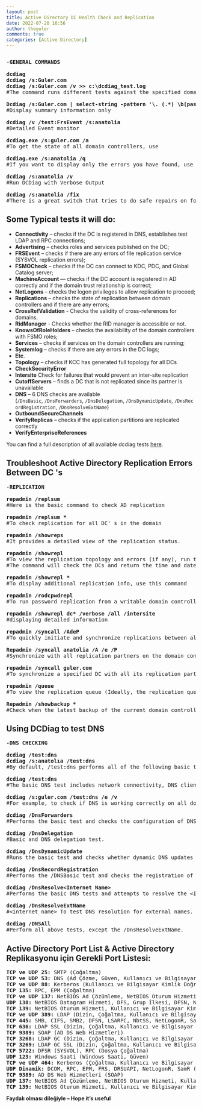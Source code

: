 ```yaml
---
layout: post
title: Active Directory DC Health Check and Replication
date: 2022-07-20 16:56
author: theguler
comments: true
categories: [Active Directory]
---
```

<!-- wp:image {"id":3588,"sizeSlug":"large","linkDestination":"none","className":"is-resized"} -->
<figure class="wp-block-image size-large is-resized"><img src="https://theguler.wordpress.com/wp-content/uploads/2022/07/health_check.jpg?w=1024" alt="" class="wp-image-3588" /></figure>
<!-- /wp:image -->

<!-- wp:preformatted -->
<pre class="wp-block-preformatted">-<strong>GENERAL COMMANDS</strong>

<strong>dcdiag
dcdiag /s:Guler.com
dcdiag /s:Guler.com /v &gt;&gt; c:\dcdiag_test.log</strong>
#The command runs different tests against the specified domain controller and returns a state for each test <strong>(Passed/Failed)</strong>

<strong>Dcdiag /s:Guler.com | select-string -pattern '\. (.*) \b(passed|failed)\b test (.*)'</strong>
#Display summary information only

<strong>dcdiag /v /test:FrsEvent /s:anatolia</strong>
#Detailed Event monitor

<strong>dcdiag.exe /s:guler.com /a</strong>
#To get the state of all domain controllers, use

<strong>dcdiag.exe /s:anatolia /q</strong>
#If you want to display only the errors you have found, use the /q option

<strong>dcdiag /s:anatolia /v</strong>
#Run DCDiag with Verbose Output

<strong>dcdiag /s:anatolia /fix</strong>
#There is a great switch that tries to do safe repairs on found errors: the /fix switch.</pre>
<!-- /wp:preformatted -->

<!-- wp:heading -->
<h2 class="wp-block-heading"><strong>Some Typical tests it will do:</strong></h2>
<!-- /wp:heading -->

<!-- wp:list -->
<ul><!-- wp:list-item -->
<li><strong>Connectivity</strong>&nbsp;– checks if the DC is registered in DNS, establishes test LDAP and RPC connections;</li>
<!-- /wp:list-item -->

<!-- wp:list-item -->
<li><strong>Advertising</strong>&nbsp;– checks roles and services published on the DC;</li>
<!-- /wp:list-item -->

<!-- wp:list-item -->
<li><strong>FRSEvent</strong>&nbsp;– checks if there are any errors of file replication service (SYSVOL replication errors);</li>
<!-- /wp:list-item -->

<!-- wp:list-item -->
<li><strong>FSMOCheck</strong>&nbsp;– checks if the DC can connect to KDC, PDC, and Global Catalog server;</li>
<!-- /wp:list-item -->

<!-- wp:list-item -->
<li><strong>MachineAccount&nbsp;</strong>— checks if the DC account is registered in AD correctly and if the&nbsp;domain trust relationship&nbsp;is correct;</li>
<!-- /wp:list-item -->

<!-- wp:list-item -->
<li><strong>NetLogons</strong>&nbsp;– checks the logon privileges to allow replication to proceed;</li>
<!-- /wp:list-item -->

<!-- wp:list-item -->
<li><strong>Replications</strong>&nbsp;– checks the state of replication between domain controllers and if there are any errors;</li>
<!-- /wp:list-item -->

<!-- wp:list-item -->
<li><strong>CrossRefValidation</strong> - Checks the validity of cross-references for domains.</li>
<!-- /wp:list-item -->

<!-- wp:list-item -->
<li><strong>RidManager</strong> - Checks whether the RID manager is accessible or not.</li>
<!-- /wp:list-item -->

<!-- wp:list-item -->
<li><strong>KnowsOfRoleHolders</strong>&nbsp;– checks the availability of the domain controllers with&nbsp;FSMO roles;</li>
<!-- /wp:list-item -->

<!-- wp:list-item -->
<li><strong>Services</strong>&nbsp;– checks if services on the domain controllers are running;</li>
<!-- /wp:list-item -->

<!-- wp:list-item -->
<li><strong>Systemlog</strong>&nbsp;– checks if there are any errors in the DC logs;</li>
<!-- /wp:list-item -->

<!-- wp:list-item -->
<li><strong>Etc</strong>.</li>
<!-- /wp:list-item -->

<!-- wp:list-item -->
<li><strong>Topology</strong>&nbsp;– checks if KCC has generated full topology for all DCs</li>
<!-- /wp:list-item -->

<!-- wp:list-item -->
<li><strong>CheckSecurityError</strong></li>
<!-- /wp:list-item -->

<!-- wp:list-item -->
<li><strong>Intersite</strong>&nbsp;Check for failures that would prevent an inter-site replication</li>
<!-- /wp:list-item -->

<!-- wp:list-item -->
<li><strong>CutoffServers</strong>&nbsp;– finds a DC that is not replicated since its partner is unavailable</li>
<!-- /wp:list-item -->

<!-- wp:list-item -->
<li><strong>DNS</strong>&nbsp;– 6 DNS checks are available (<code>/DnsBasic</code>,&nbsp;<code>/DnsForwarders</code>,&nbsp;<code>/DnsDelegation</code>,&nbsp;<code>/DnsDymanicUpdate</code>,&nbsp;<code>/DnsRecordRegistration</code>,&nbsp;<code>/DnsResolveExtName</code>)</li>
<!-- /wp:list-item -->

<!-- wp:list-item -->
<li><strong>OutboundSecureChannels</strong></li>
<!-- /wp:list-item -->

<!-- wp:list-item -->
<li><strong>VerifyReplicas</strong>&nbsp;– checks if the application partitions are replicated correctly</li>
<!-- /wp:list-item -->

<!-- wp:list-item -->
<li><strong>VerifyEnterpriseReferences</strong></li>
<!-- /wp:list-item --></ul>
<!-- /wp:list -->

<!-- wp:paragraph -->
<p>You can find a full description of all available dcdiag tests&nbsp;<a href="https://docs.microsoft.com/en-us/previous-versions/windows/it-pro/windows-server-2012-r2-and-2012/cc731968(v=ws.11)">here</a>.</p>
<!-- /wp:paragraph -->

<!-- wp:heading -->
<h2 class="wp-block-heading"><strong>Troubleshoot Active Directory Replication Errors Between DC 's</strong></h2>
<!-- /wp:heading -->

<!-- wp:preformatted -->
<pre class="wp-block-preformatted">-<strong>REPLICATION</strong> 

<strong>repadmin /replsum</strong>
#Here is the basic command to check AD replication

<strong>repadmin /replsum *</strong>
#To check replication for all DC' s in the domain

<strong>repadmin /showreps</strong>
#It provides a detailed view of the replication status.

<strong>repadmin /showrepl</strong>
#To view the replication topology and errors (if any), run this command
#The command will check the DCs and return the time and date of the last successful replication for each directory partition

<strong><strong>repadmin </strong>/showrepl *</strong>
#To display additional replication info, use this command

<strong>repadmin /rodcpwdrepl</strong>
#To run password replication from a writable domain controller to a read-only domain controller (RODC)

<strong>repadmin /showrepl dc* /verbose /all /intersite</strong>
#displaying detailed information

<strong>repadmin /syncall /AdeP</strong>
#To quickly initiate and synchronize replications between all domain controllers

<strong>Repadmin /syncall anatolia /A /e /P</strong>
#Synchronize with all replication partners on the domain controller

<strong>repadmin /syncall guler.com</strong>
#To synchronize a specified DC with all its replication partners, use the command below

<strong>repadmin /queue</strong>
#To view the replication queue (Ideally, the replication queue should be empty)

<strong>Repadmin /showbackup *</strong>
#Check when the latest backup of the current domain controller was created</pre>
<!-- /wp:preformatted -->

<!-- wp:heading -->
<h2 class="wp-block-heading"><strong>Using DCDiag to test DNS</strong></h2>
<!-- /wp:heading -->

<!-- wp:preformatted -->
<pre class="wp-block-preformatted"><strong>-DNS CHECKING</strong>

<strong>dcdiag /test:dns
dcdiag /s:anatolıa /test:dns</strong>
#By default, /test:dns performs all of the following basic tests on DNS, except for external name resolution.

<strong>dcdiag /test:dns</strong>
#The basic DNS test includes network connectivity, DNS client, zones, and service availability.

<strong>dcdiag /s:guler.com /test:dns /e /v</strong>
#For example, to check if DNS is working correctly on all domain controllers, use the following command

<strong>dcdiag /DnsForwarders</strong>
#Performs the basic test and checks the configuration of DNS forwarders.

<strong>dcdiag /DnsDelegation</strong>
#Basic and DNS delegation test.

<strong>dcdiag /DnsDynamicUpdate</strong>
#Runs the basic test and checks whether dynamic DNS updates are enabled in AD

<strong>dcdiag /DnsRecordRegistration</strong>
#Performs the /DNSBasic test and checks the registration of resource records (A, CNAME, and SRV).

<strong>dcdiag /DnsResolve&lt;Internet Name&gt;</strong>
#Performs the basic DNS tests and attempts to resolve the &lt;Internet name&gt;

<strong>dcdiag /DnsResolveExtName</strong>
#&lt;internet name&gt; To test DNS resolution for external names.

<strong>dcdiag</strong> <strong>/DNSAll</strong>
#Perform all above tests, except the /DnsResolveExtName.</pre>
<!-- /wp:preformatted -->

<!-- wp:heading -->
<h2 class="wp-block-heading"><strong>Active Directory Port List &amp; Active Directory Replikasyonu için Gerekli Port Listesi:</strong></h2>
<!-- /wp:heading -->

<!-- wp:preformatted -->
<pre class="wp-block-preformatted"><strong>TCP ve UDP 25: </strong>SMTP (Çoğaltma)
<strong>TCP ve UDP 53:</strong> DNS (Ad Çözme, Güven, Kullanıcı ve Bilgisayar Kimlik Doğrulama)
<strong>TCP ve UDP 88:</strong> Kerberos (Kullanıcı ve Bilgisayar Kimlik Doğrulama, Orman Düzeyi Güven)
<strong>TCP 135: </strong>RPC, EPM (Çoğaltma)
<strong>TCP ve UDP 137:</strong> NetBIOS Ad Çözümleme, NetBIOS Oturum Hizmeti, Kullanıcı ve Bilgisayar Kimlik Doğrulama, DFS, Grup İlkesi, NetLogon, NetBIOS Datagram Hizmeti
<strong>UDP 138:</strong> NetBIOS Datagram Hizmeti, DFS, Grup İlkesi, DFSN, NetLogon
<strong>TCP 139:</strong> NetBIOS Oturum Hizmeti, Kullanıcı ve Bilgisayar Kimlik Doğrulama, Çoğaltma, DFSN
<strong>TCP ve UDP 389:</strong> LDAP (Dizin, Çoğaltma, Kullanıcı ve Bilgisayar Kimlik Doğrulama, Grup İlkesi, Güven)
<strong>TCP 445:</strong> SMB, CIFS, SMB2, DFSN, LSARPC, NbtSS, NetLogonR, SamR, SrvSvc (Çoğaltma, Kullanıcı ve Bilgisayar Kimlik Doğrulama, Grup İlkesi, Güven)
<strong>TCP 636: </strong>LDAP SSL (Dizin, Çoğaltma, Kullanıcı ve Bilgisayar Kimlik Doğrulama, Grup İlkesi, Güven)
<strong>TCP 9389:</strong> SOAP (AD DS Web Hizmetleri)
<strong>TCP 3268:</strong> LDAP GC (Dizin, Çoğaltma, Kullanıcı ve Bilgisayar Kimlik Doğrulama, Grup İlkesi, Güven)
<strong>TCP 3269:</strong> LDAP GC SSL (Dizin, Çoğaltma, Kullanıcı ve Bilgisayar Kimlik Doğrulama, Grup İlkesi, Güven)
<strong>TCP 5722:</strong> DFSR (SYSVOL), RPC (Dosya Çoğaltma)
<strong>UDP 123:</strong> Windows Saati (Windows Saati, Güven)
<strong>TCP ve UDP 464: </strong>Kerberos (Çoğaltma, Kullanıcı ve Bilgisayar Kimlik Doğrulama, Güven)
<strong>UDP Dinamik:</strong> DCOM, RPC, EPM, FRS, DRSUAPI, NetLogonR, SamR (Grup İlkesi)
<strong>TCP 9389:</strong> AD DS Web Hizmetleri (SOAP)
<strong>UDP 137:</strong> NetBIOS Ad Çözümleme, NetBIOS Oturum Hizmeti, Kullanıcı ve Bilgisayar Kimlik Doğrulama, Çoğaltma
<strong>TCP 139:</strong> NetBIOS Oturum Hizmeti, Kullanıcı ve Bilgisayar Kimlik Doğrulama, Çoğaltma, DFSN</pre>
<!-- /wp:preformatted -->

<!-- wp:paragraph -->
<p><strong>Faydalı olması dileğiyle – Hope it’s useful</strong></p>
<!-- /wp:paragraph -->
